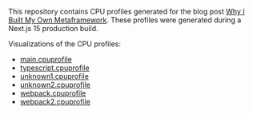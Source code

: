This repository contains CPU profiles generated for the blog post [Why I Built My Own Metaframework](https://arsh.sh/why-i-built-my-own-metaframework/). These profiles were generated during a Next.js 15 production build.

Visualizations of the CPU profiles:
 - [main.cpuprofile](https://timeline-viewer.pages.dev/?loadTimelineFromURL=https://nextjs-15-blog-starter-production-build-cpu-profiles.pages.dev/main.cpuprofile)
 - [typescript.cpuprofile](https://timeline-viewer.pages.dev/?loadTimelineFromURL=https://nextjs-15-blog-starter-production-build-cpu-profiles.pages.dev/typescript.cpuprofile)
 - [unknown1.cpuprofile](https://timeline-viewer.pages.dev/?loadTimelineFromURL=https://nextjs-15-blog-starter-production-build-cpu-profiles.pages.dev/unknown1.cpuprofile)
 - [unknown2.cpuprofile](https://timeline-viewer.pages.dev/?loadTimelineFromURL=https://nextjs-15-blog-starter-production-build-cpu-profiles.pages.dev/unknown2.cpuprofile)
 - [webpack.cpuprofile](https://timeline-viewer.pages.dev/?loadTimelineFromURL=https://nextjs-15-blog-starter-production-build-cpu-profiles.pages.dev/webpack.cpuprofile)
 - [webpack2.cpuprofile](https://timeline-viewer.pages.dev/?loadTimelineFromURL=https://nextjs-15-blog-starter-production-build-cpu-profiles.pages.dev/webpack2.cpuprofile) 

